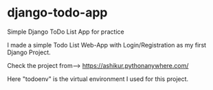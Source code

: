 # django-todo-app
Simple Django ToDo List App for practice

I made a simple Todo List Web-App with Login/Registration as my first Django Project.

Check the project from-->
https://ashikur.pythonanywhere.com/

Here "todoenv" is the virtual environment I used for this project.

